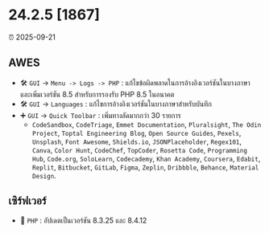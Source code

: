 # 24.2.5 [1867]

⏰ 2025-09-21

## AWES
- 🛠️ `GUI` -> `Menu -> Logs -> PHP` : แก้ไขข้อผิดพลาดในการอ้างอิงเวอร์ชันในบางภาษา และเพิ่มเวอร์ชัน 8.5 สำหรับการรองรับ PHP 8.5 ในอนาคต
- 🛠️ `GUI` -> `Languages` : แก้ไขการอ้างอิงเวอร์ชันในบางภาษาสำหรับบันทึก
- ➕ `GUI` -> `Quick Toolbar` : เพิ่มทางลัดมากกว่า 30 รายการ
    - `CodeSandbox`, `CodeTriage`, `Emmet Documentation`, `Pluralsight`, `The Odin Project`, `Toptal Engineering Blog`, `Open Source Guides`, `Pexels`, `Unsplash`, `Font Awesome`, `Shields.io`, `JSONPlaceholder`, `Regex101`, `Canva`, `Color Hunt`, `CodeChef`, `TopCoder`, `Rosetta Code`, `Programming Hub`, `Code.org`, `SoloLearn`, `Codecademy`, `Khan Academy`, `Coursera`, `Edabit`, `Replit`, `Bitbucket`, `GitLab`, `Figma`, `Zeplin`, `Dribbble`, `Behance`, `Material Design`.

## เซิร์ฟเวอร์
- 🔄 `PHP` : อัปเดตเป็นเวอร์ชัน 8.3.25 และ 8.4.12

